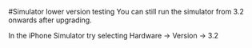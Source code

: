 #Simulator  lower version testing
You can still run the simulator from 3.2 onwards after upgrading.

In the iPhone Simulator try selecting Hardware -> Version -> 3.2